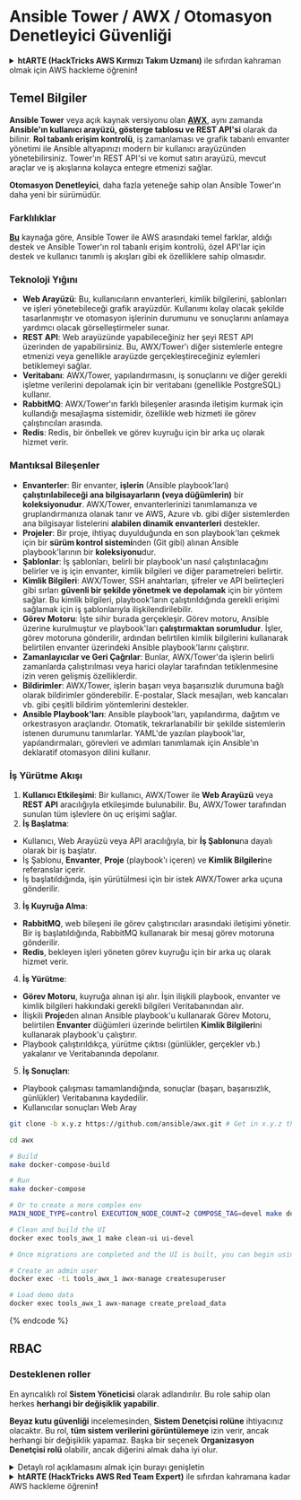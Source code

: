 # Ansible Tower / AWX / Otomasyon Denetleyici Güvenliği

<details>

<summary><strong>htARTE (HackTricks AWS Kırmızı Takım Uzmanı)</strong> ile sıfırdan kahraman olmak için AWS hackleme öğrenin<strong>!</strong></summary>

HackTricks'i desteklemenin diğer yolları:

* Şirketinizi HackTricks'te **reklamınızı görmek** veya **HackTricks'i PDF olarak indirmek** için [**ABONELİK PLANLARI**](https://github.com/sponsors/carlospolop)'na göz atın!
* [**Resmi PEASS & HackTricks ürünlerini**](https://peass.creator-spring.com) edinin
* [**The PEASS Ailesi'ni**](https://opensea.io/collection/the-peass-family) keşfedin, özel [**NFT'lerimizden**](https://opensea.io/collection/the-peass-family) oluşan koleksiyonumuz
* 💬 [**Discord grubuna**](https://discord.gg/hRep4RUj7f) veya [**telegram grubuna**](https://t.me/peass) **katılın** veya **Twitter** 🐦 [**@hacktricks_live**](https://twitter.com/hacktricks_live)'ı takip edin.
* **Hacking hilelerinizi** [**HackTricks**](https://github.com/carlospolop/hacktricks) ve [**HackTricks Cloud**](https://github.com/carlospolop/hacktricks-cloud) github reposuna **PR göndererek** paylaşın.

</details>

## Temel Bilgiler

**Ansible Tower** veya açık kaynak versiyonu olan [**AWX**](https://github.com/ansible/awx), aynı zamanda **Ansible'ın kullanıcı arayüzü, gösterge tablosu ve REST API'si** olarak da bilinir. **Rol tabanlı erişim kontrolü**, iş zamanlaması ve grafik tabanlı envanter yönetimi ile Ansible altyapınızı modern bir kullanıcı arayüzünden yönetebilirsiniz. Tower'ın REST API'si ve komut satırı arayüzü, mevcut araçlar ve iş akışlarına kolayca entegre etmenizi sağlar.

**Otomasyon Denetleyici**, daha fazla yeteneğe sahip olan Ansible Tower'ın daha yeni bir sürümüdür.

### Farklılıklar

[**Bu**](https://blog.devops.dev/ansible-tower-vs-awx-under-the-hood-65cfec78db00) kaynağa göre, Ansible Tower ile AWS arasındaki temel farklar, aldığı destek ve Ansible Tower'ın rol tabanlı erişim kontrolü, özel API'lar için destek ve kullanıcı tanımlı iş akışları gibi ek özelliklere sahip olmasıdır.

### Teknoloji Yığını

* **Web Arayüzü**: Bu, kullanıcıların envanterleri, kimlik bilgilerini, şablonları ve işleri yönetebileceği grafik arayüzdür. Kullanımı kolay olacak şekilde tasarlanmıştır ve otomasyon işlerinin durumunu ve sonuçlarını anlamaya yardımcı olacak görselleştirmeler sunar.
* **REST API**: Web arayüzünde yapabileceğiniz her şeyi REST API üzerinden de yapabilirsiniz. Bu, AWX/Tower'ı diğer sistemlerle entegre etmenizi veya genellikle arayüzde gerçekleştireceğiniz eylemleri betiklemeyi sağlar.
* **Veritabanı**: AWX/Tower, yapılandırmasını, iş sonuçlarını ve diğer gerekli işletme verilerini depolamak için bir veritabanı (genellikle PostgreSQL) kullanır.
* **RabbitMQ**: AWX/Tower'ın farklı bileşenler arasında iletişim kurmak için kullandığı mesajlaşma sistemidir, özellikle web hizmeti ile görev çalıştırıcıları arasında.
* **Redis**: Redis, bir önbellek ve görev kuyruğu için bir arka uç olarak hizmet verir.

### Mantıksal Bileşenler

* **Envanterler**: Bir envanter, **işlerin** (Ansible playbook'ları) **çalıştırılabileceği ana bilgisayarların (veya düğümlerin)** bir **koleksiyonudur**. AWX/Tower, envanterlerinizi tanımlamanıza ve gruplandırmanıza olanak tanır ve AWS, Azure vb. gibi diğer sistemlerden ana bilgisayar listelerini **alabilen dinamik envanterleri** destekler.
* **Projeler**: Bir proje, ihtiyaç duyulduğunda en son playbook'ları çekmek için bir **sürüm kontrol sistemi**nden (Git gibi) alınan Ansible playbook'larının bir **koleksiyonu**dur.
* **Şablonlar**: İş şablonları, belirli bir playbook'un nasıl çalıştırılacağını belirler ve iş için envanter, kimlik bilgileri ve diğer parametreleri belirtir.
* **Kimlik Bilgileri**: AWX/Tower, SSH anahtarları, şifreler ve API belirteçleri gibi sırları **güvenli bir şekilde yönetmek ve depolamak** için bir yöntem sağlar. Bu kimlik bilgileri, playbook'ların çalıştırıldığında gerekli erişimi sağlamak için iş şablonlarıyla ilişkilendirilebilir.
* **Görev Motoru**: İşte sihir burada gerçekleşir. Görev motoru, Ansible üzerine kurulmuştur ve playbook'ları **çalıştırmaktan sorumludur**. İşler, görev motoruna gönderilir, ardından belirtilen kimlik bilgilerini kullanarak belirtilen envanter üzerindeki Ansible playbook'larını çalıştırır.
* **Zamanlayıcılar ve Geri Çağrılar**: Bunlar, AWX/Tower'da işlerin belirli zamanlarda çalıştırılması veya harici olaylar tarafından tetiklenmesine izin veren gelişmiş özelliklerdir.
* **Bildirimler**: AWX/Tower, işlerin başarı veya başarısızlık durumuna bağlı olarak bildirimler gönderebilir. E-postalar, Slack mesajları, web kancaları vb. gibi çeşitli bildirim yöntemlerini destekler.
* **Ansible Playbook'ları**: Ansible playbook'ları, yapılandırma, dağıtım ve orkestrasyon araçlarıdır. Otomatik, tekrarlanabilir bir şekilde sistemlerin istenen durumunu tanımlarlar. YAML'de yazılan playbook'lar, yapılandırmaları, görevleri ve adımları tanımlamak için Ansible'ın deklaratif otomasyon dilini kullanır.

### İş Yürütme Akışı

1. **Kullanıcı Etkileşimi**: Bir kullanıcı, AWX/Tower ile **Web Arayüzü** veya **REST API** aracılığıyla etkileşimde bulunabilir. Bu, AWX/Tower tarafından sunulan tüm işlevlere ön uç erişimi sağlar.
2. **İş Başlatma**:
* Kullanıcı, Web Arayüzü veya API aracılığıyla, bir **İş Şablonu**na dayalı olarak bir iş başlatır.
* İş Şablonu, **Envanter**, **Proje** (playbook'ı içeren) ve **Kimlik Bilgileri**ne referanslar içerir.
* İş başlatıldığında, işin yürütülmesi için bir istek AWX/Tower arka uçuna gönderilir.
3. **İş Kuyruğa Alma**:
* **RabbitMQ**, web bileşeni ile görev çalıştırıcıları arasındaki iletişimi yönetir. Bir iş başlatıldığında, RabbitMQ kullanarak bir mesaj görev motoruna gönderilir.
* **Redis**, bekleyen işleri yöneten görev kuyruğu için bir arka uç olarak hizmet verir.
4. **İş Yürütme**:
* **Görev Motoru**, kuyruğa alınan işi alır. İşin ilişkili playbook, envanter ve kimlik bilgileri hakkındaki gerekli bilgileri Veritabanından alır.
* İlişkili **Proje**den alınan Ansible playbook'u kullanarak Görev Motoru, belirtilen **Envanter** düğümleri üzerinde belirtilen **Kimlik Bilgileri**ni kullanarak playbook'u çalıştırır.
* Playbook çalıştırıldıkça, yürütme çıktısı (günlükler, gerçekler vb.) yakalanır ve Veritabanında depolanır.
5. **İş Sonuçları**:
* Playbook çalışması tamamlandığında, sonuçlar (başarı, başarısızlık, günlükler) Veritabanına kaydedilir.
* Kullanıcılar sonuçları Web Aray
```bash
git clone -b x.y.z https://github.com/ansible/awx.git # Get in x.y.z the latest release version

cd awx

# Build
make docker-compose-build

# Run
make docker-compose

# Or to create a more complex env
MAIN_NODE_TYPE=control EXECUTION_NODE_COUNT=2 COMPOSE_TAG=devel make docker-compose

# Clean and build the UI
docker exec tools_awx_1 make clean-ui ui-devel

# Once migrations are completed and the UI is built, you can begin using AWX. The UI can be reached in your browser at https://localhost:8043/#/home, and the API can be found at https://localhost:8043/api/v2.

# Create an admin user
docker exec -ti tools_awx_1 awx-manage createsuperuser

# Load demo data
docker exec tools_awx_1 awx-manage create_preload_data
```
{% endcode %}

## RBAC

### Desteklenen roller

En ayrıcalıklı rol **Sistem Yöneticisi** olarak adlandırılır. Bu role sahip olan herkes **herhangi bir değişiklik yapabilir**.

**Beyaz kutu güvenliği** incelemesinden, **Sistem Denetçisi rolüne** ihtiyacınız olacaktır. Bu rol, **tüm sistem verilerini görüntülemeye** izin verir, ancak herhangi bir değişiklik yapamaz. Başka bir seçenek **Organizasyon Denetçisi rolü** olabilir, ancak diğerini almak daha iyi olur.

<details>

<summary>Detaylı rol açıklamasını almak için burayı genişletin</summary>

1. **Sistem Yöneticisi**:
* Bu, sistemdeki herhangi bir kaynağa erişim ve değişiklik yapma izinlerine sahip olan süper kullanıcı rolüdür.
* Tüm organizasyonları, ekipleri, projeleri, envanterleri, iş şablonlarını vb. yönetebilirler.
2. **Sistem Denetçisi**:
* Bu role sahip kullanıcılar tüm sistem verilerini görüntüleyebilir, ancak herhangi bir değişiklik yapamazlar.
* Bu rol, uyumluluk ve denetim için tasarlanmıştır.
3. **Organizasyon Roller**:
* **Yönetici**: Organizasyonun kaynakları üzerinde tam kontrol sahibi olur.
* **Denetçi**: Organizasyonun kaynaklarına yalnızca görüntüleme erişimi sağlar.
* **Üye**: Belirli izinlere sahip olmadan bir organizasyonun temel üyeliği.
* **Çalıştır**: Organizasyon içinde iş şablonlarını çalıştırabilir.
* **Oku**: Organizasyonun kaynaklarını görüntüleyebilir.
4. **Proje Roller**:
* **Yönetici**: Projeyi yönetebilir ve değiştirebilir.
* **Kullan**: Projeyi bir iş şablonunda kullanabilir.
* **Güncelle**: Kaynak kontrolünü kullanarak projeyi güncelleyebilir.
5. **Envanter Roller**:
* **Yönetici**: Envanteri yönetebilir ve değiştirebilir.
* **Ad Hoc**: Envanter üzerinde anlık komutlar çalıştırabilir.
* **Güncelle**: Envanter kaynağını güncelleyebilir.
* **Kullan**: Envanteri bir iş şablonunda kullanabilir.
* **Oku**: Yalnızca görüntüleme erişimi.
6. **İş Şablonu Roller**:
* **Yönetici**: İş şablonunu yönetebilir ve değiştirebilir.
* **Çalıştır**: İşi çalıştırabilir.
* **Oku**: Yalnızca görüntüleme erişimi.
7. **Kimlik Bilgisi Roller**:
* **Yönetici**: Kimlik bilgilerini yönetebilir ve değiştirebilir.
* **Kullan**: Kimlik bilgilerini iş şablonlarında veya diğer ilgili kaynaklarda kullanabilir.
* **Oku**: Yalnızca görüntüleme erişimi.
8. **Ekip Roller**:
* **Üye**: Ekip üyesi, ancak belirli izinlere sahip değil.
* **Yönetici**: Ekip üyelerini ve ilişkili kaynakları yönetebilir.
9. **İş Akışı Roller**:
* **Yönetici**: İş akışını yönetebilir ve değiştirebilir.
* **Çalıştır**: İş akışını çalıştırabilir.
* **Oku**: Yalnızca görüntüleme erişimi.

</details>

<details>

<summary><strong>htARTE (HackTricks AWS Red Team Expert)</strong> ile sıfırdan kahramana kadar AWS hackleme öğrenin<strong>!</strong></summary>

HackTricks'ı desteklemenin diğer yolları:

* Şirketinizi HackTricks'te **tanıtmak** veya HackTricks'i **PDF olarak indirmek** için [**ABONELİK PLANLARINI**](https://github.com/sponsors/carlospolop) kontrol edin!
* [**Resmi PEASS & HackTricks ürünlerini**](https://peass.creator-spring.com) edinin
* Özel [**NFT'lerden**](https://opensea.io/collection/the-peass-family) oluşan koleksiyonumuz [**The PEASS Family**](https://opensea.io/collection/the-peass-family)'yi keşfedin
* 💬 [**Discord grubuna**](https://discord.gg/hRep4RUj7f) veya [**telegram grubuna**](https://t.me/peass) **katılın** veya **Twitter** 🐦 [**@hacktricks_live**](https://twitter.com/hacktricks_live)'i **takip edin**.
* Hacking hilelerinizi **HackTricks** ve **HackTricks Cloud** github reposuna PR göndererek paylaşın.

</details>
